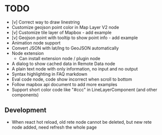 # TODO

* [v] Correct way to draw linestring
* Customize geojson point color in Map Layer V2 node
* [v] Customize tile layer of Mapbox - add example
* [v] Geojson point with tooltip to show point info - add example
* Animation node support
* Convert JSON with lat/lng to GeoJSON automatically
* Node extension
  * Can install extension node / plugin node
* A dialog to show cached data in Remote Data node
* A plain text node with only information, no input and no output
* Syntax highlighting in FAQ markdown
* Eval code node, code show incorrect when scroll to bottom
* Follow mapbox api document to add more examples
* Support short color code like "#ccc" in LineLayerComponent (and other components)

## Development

* When react hot reload, old rete node cannot be deleted, but new rete node added, need refresh the whole page